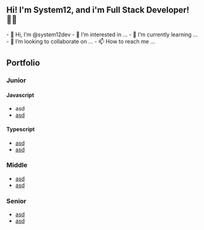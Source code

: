 <!---
system12dev/system12dev is a ✨ special ✨ repository because its `README.md` (this file) appears on your GitHub profile.
You can click the Preview link to take a look at your changes.
--->

<section>
  <h1>Hi! I'm System12, and i'm Full Stack Developer! 👨‍💻</h1>
  - 👋 Hi, I’m @system12dev
  - 👀 I’m interested in ...
  - 🌱 I’m currently learning ...
  - 💞️ I’m looking to collaborate on ...
  - 📫 How to reach me ...<body>
</section>
    <section>
        <h2>Portfolio</h2>
        <div class="javascript">
            <div class="junior">
                <h3>Junior</h3>
                <div class="javascript">
                    <h4>Javascript</h4>
                    <ul>
                        <li><a href="" style="text-decoration: none">asd</a></li>
                        <li><a href="">asd</a></li>
                    </ul>
                </div>
                <div class="typescript">
                    <h4>Typescript</h4>
                    <ul>
                        <li><a href="">asd</a></li>
                        <li><a href="">asd</a></li>
                    </ul>
                </div>
            </div>
            <div class="middle">
                <h3>Middle</h3>
                <ul>
                    <li><a href="">asd</a></li>
                    <li><a href="">asd</a></li>
                </ul>
            </div>
            <div class="senior">
                <h3>Senior</h3>
                <ul>
                    <li><a href="">asd</a></li>
                    <li><a href="">asd</a></li>
                </ul>
            </div>
        </div>
    </section>
